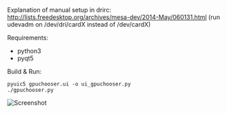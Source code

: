 Explanation of manual setup in drirc:
http://lists.freedesktop.org/archives/mesa-dev/2014-May/060131.html
(run udevadm on /dev/dri/cardX instead of /dev/cardX)

Requirements:
* python3
* pyqt5

Build & Run:

```
pyuic5 gpuchooser.ui -o ui_gpuchooser.py
./gpuchooser.py
```

![Screenshot](http://haagch.frickel.club/files/gpuchooser.png "Screenshot")

